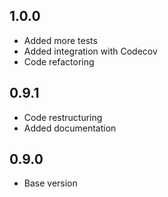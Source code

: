 ## 1.0.0
  - Added more tests
  - Added integration with Codecov
  - Code refactoring

## 0.9.1
  - Code restructuring
  - Added documentation

## 0.9.0
  - Base version
